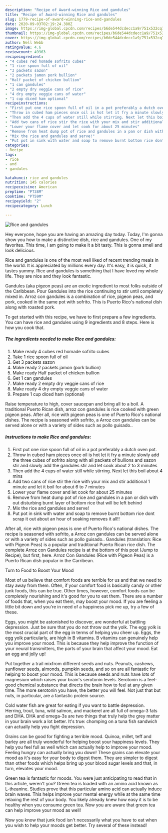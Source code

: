 ```yaml
---
description: "Recipe of Award-winning Rice and gandules"
title: "Recipe of Award-winning Rice and gandules"
slug: 1779-recipe-of-award-winning-rice-and-gandules
date: 2020-09-03T02:19:24.380Z
image: https://img-global.cpcdn.com/recipes/b6de544dcdecc1a9/751x532cq70/rice-and-gandules-recipe-main-photo.jpg
thumbnail: https://img-global.cpcdn.com/recipes/b6de544dcdecc1a9/751x532cq70/rice-and-gandules-recipe-main-photo.jpg
cover: https://img-global.cpcdn.com/recipes/b6de544dcdecc1a9/751x532cq70/rice-and-gandules-recipe-main-photo.jpg
author: Nell Webb
ratingvalue: 4.6
reviewcount: 49963
recipeingredient:
- "4 cubes red homade sofrito cubes"
- "1 rice spoon full of oil"
- "3 packets sazon"
- "2 packets jamon pork bullion"
- "Half packet of chicken bullion"
- "1 can gandules"
- "2 empty dry veggie cans of rice"
- "4 dry empty veggie cans of water"
- "1 cup diced ham optional"
recipeinstructions:
- "First put one rice spoon full of oil in a pot preferably a dutch oven pot."
- "Throw in cubed ham pieces once oil is hot let it fry a minute slowly add the three cubes of sofrito along with all packets of bullions and sazon stir and slowly add the gandules stir and let cook about 2 to 3 minutes"
- "Then add the 4 cups of water still while stirring. Next let this boil about 4 mins"
- "Add two cans of rice stir the rice with your mix and stir additional 1 minute and let it boil for about 6 to 7 minutes"
- "Lower your flame cover and let cook for about 25 minutes"
- "Remove from heat dump pot of rice and gandules in a pan or dish with out disturbing burnt layer of bottom rice that will be left behind"
- "Mix the rice and gandules and serve!"
- "Put pot in sink with water and soap to remove burnt bottom rice dont scrap it out about an hour of soaking removes it all!!"
categories:
- Recipe
tags:
- rice
- and
- gandules

katakunci: rice and gandules 
nutrition: 145 calories
recipecuisine: American
preptime: "PT38M"
cooktime: "PT59M"
recipeyield: "2"
recipecategory: Lunch

---
```



![Rice and gandules](https://img-global.cpcdn.com/recipes/b6de544dcdecc1a9/751x532cq70/rice-and-gandules-recipe-main-photo.jpg)

Hey everyone, hope you are having an amazing day today. Today, I'm gonna show you how to make a distinctive dish, rice and gandules. One of my favorites. This time, I am going to make it a bit tasty. This is gonna smell and look delicious.

Rice and gandules is one of the most well liked of recent trending meals in the world. It is appreciated by millions every day. It's easy, it is quick, it tastes yummy. Rice and gandules is something that I have loved my whole life. They are nice and they look fantastic.

Gandules (aka pigeon peas) are an exotic ingredient to most folks outside of the Caribbean. Pour Gandules into the rice continuing to stir until completely mixed in. Arroz con gandules is a combination of rice, pigeon peas, and pork, cooked in the same pot with sofrito. This is Puerto Rico&#39;s national dish along with roasted pork.


To get started with this recipe, we have to first prepare a few ingredients. You can have rice and gandules using 9 ingredients and 8 steps. Here is how you cook that.

<!--inarticleads1-->

##### The ingredients needed to make Rice and gandules:

1. Make ready 4 cubes red homade sofrito cubes
1. Take 1 rice spoon full of oil
1. Get 3 packets sazon
1. Make ready 2 packets jamon (pork bullion)
1. Make ready Half packet of chicken bullion
1. Get 1 can gandules
1. Make ready 2 empty dry veggie cans of rice
1. Make ready 4 dry empty veggie cans of water
1. Prepare 1 cup diced ham (optional)


Raise temperature to high, cover saucepan and bring all to a boil. A traditional Puerto Rican dish, arroz con gandules is rice cooked with green pigeon peas. After all, rice with pigeon peas is one of Puerto Rico&#39;s national dishes. The recipe is seasoned with sofrito, a Arroz con gandules can be served alone or with a variety of sides such as pollo guisado.. 

<!--inarticleads2-->

##### Instructions to make Rice and gandules:

1. First put one rice spoon full of oil in a pot preferably a dutch oven pot.
1. Throw in cubed ham pieces once oil is hot let it fry a minute slowly add the three cubes of sofrito along with all packets of bullions and sazon stir and slowly add the gandules stir and let cook about 2 to 3 minutes
1. Then add the 4 cups of water still while stirring. Next let this boil about 4 mins
1. Add two cans of rice stir the rice with your mix and stir additional 1 minute and let it boil for about 6 to 7 minutes
1. Lower your flame cover and let cook for about 25 minutes
1. Remove from heat dump pot of rice and gandules in a pan or dish with out disturbing burnt layer of bottom rice that will be left behind
1. Mix the rice and gandules and serve!
1. Put pot in sink with water and soap to remove burnt bottom rice dont scrap it out about an hour of soaking removes it all!!


After all, rice with pigeon peas is one of Puerto Rico&#39;s national dishes. The recipe is seasoned with sofrito, a Arroz con gandules can be served alone or with a variety of sides such as pollo guisado.. Gandules (translation: Rice with Pigeon Peas) is a popular and traditional Puerto Rican rice dish. The complete Arroz con Gandules recipe is at the bottom of this post (Jump to Recipe), but first, here. Arroz Con Gandules (Rice with Pigeon Peas) is a Puerto Rican dish popular in the Carribean. 

Turn to Food to Boost Your Mood


Most of us believe that comfort foods are terrible for us and that we need to stay away from them. Often, if your comfort food is basically candy or other junk foods, this can be true. Other times, however, comfort foods can be completely nourishing and it's good for you to eat them. There are a number of foods that, when you eat them, may boost your mood. If you are feeling a little bit down and you're in need of a happiness pick me up, try a few of these.

Eggs, you might be astonished to discover, are wonderful at battling depression. Just be sure that you do not throw out the yolk. The egg yolk is the most crucial part of the egg in terms of helping you cheer up. Eggs, the egg yolk particularly, are high in B vitamins. B vitamins can genuinely help you improve your mood. This is because they help improve the function of your neural transmitters, the parts of your brain that affect your mood. Eat an egg and jolly up!

Put together a trail mixfrom different seeds and nuts. Peanuts, cashews, sunflower seeds, almonds, pumpkin seeds, and so on are all fantastic for helping to boost your mood. This is because seeds and nuts have lots of magnesium which raises your brain's serotonin levels. Serotonin is a feel-good chemical substance that directs the brain how to feel at any given time. The more serotonin you have, the better you will feel. Not just that but nuts, in particular, are a fantastic protein source.

Cold water fish are great for eating if you want to battle depression. Herring, trout, tuna, wild salmon, and mackerel are all full of omega-3 fats and DHA. DHA and omega-3s are two things that truly help the grey matter in your brain work a lot better. It's true: chomping on a tuna fish sandwich can actually help you fight depression. 

Grains can be good for fighting a terrible mood. Quinoa, millet, teff and barley are all truly wonderful for helping boost your happiness levels. They help you feel full as well which can actually help to improve your mood. Feeling hungry can actually bring you down! These grains can elevate your mood as it's easy for your body to digest them. They are simpler to digest than other foods which helps bring up your blood sugar levels and that, in turn, elevates your mood.

Green tea is fantastic for moods. You were just anticipating to read that in this article, weren't you? Green tea is loaded with an amino acid known as L-theanine. Studies prove that this particular amino acid can actually induce brain waves. This helps improve your mental energy while at the same time relaxing the rest of your body. You likely already knew how easy it is to be healthy when you consume green tea. Now you are aware that green tea can help improve your mood as well!

Now you know that junk food isn't necessarily what you have to eat when you wish to help your moods get better. Try several of these instead!

